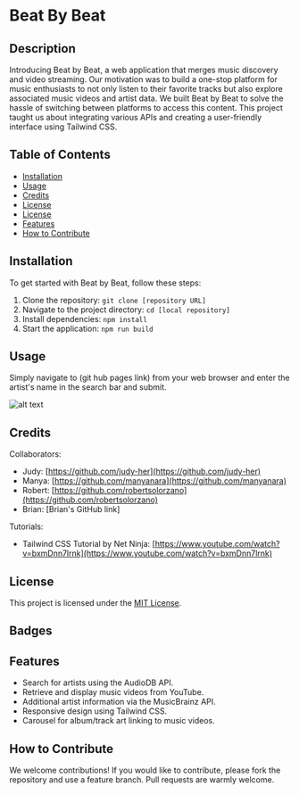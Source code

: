 # Beat By Beat 

## Description
Introducing Beat by Beat, a web application that merges music discovery and video streaming. Our motivation was to build a one-stop platform for music enthusiasts to not only listen to their favorite tracks but also explore associated music videos and artist data. We built Beat by Beat to solve the hassle of switching between platforms to access this content. This project taught us about integrating various APIs and creating a user-friendly interface using Tailwind CSS.

## Table of Contents
- [Installation](#installation)
- [Usage](#usage)
- [Credits](#credits)
- [License](#license)
- [License](#Badges)
- [Features](#features)
- [How to Contribute](#how-to-contribute)

## Installation
To get started with Beat by Beat, follow these steps:
1. Clone the repository: `git clone [repository URL]`
2. Navigate to the project directory: `cd [local repository]`
3. Install dependencies: `npm install`
4. Start the application: `npm run build`

## Usage
Simply navigate to (git hub pages link) from your web browser and enter the artist's name in the search bar and submit. 

![alt text](assets/images/screenshot.png)

## Credits
Collaborators: 
- Judy: [https://github.com/judy-her](https://github.com/judy-her)
- Manya: [https://github.com/manyanara](https://github.com/manyanara)
- Robert: [https://github.com/robertsolorzano](https://github.com/robertsolorzano)
- Brian: [Brian's GitHub link]

Tutorials:
- Tailwind CSS Tutorial by Net Ninja: [https://www.youtube.com/watch?v=bxmDnn7lrnk](https://www.youtube.com/watch?v=bxmDnn7lrnk)

## License
This project is licensed under the [MIT License](https://choosealicense.com/licenses/mit/).

## Badges


## Features
- Search for artists using the AudioDB API.
- Retrieve and display music videos from YouTube.
- Additional artist information via the MusicBrainz API.
- Responsive design using Tailwind CSS.
- Carousel for album/track art linking to music videos.

## How to Contribute
We welcome contributions! If you would like to contribute, please fork the repository and use a feature branch. Pull requests are warmly welcome.
